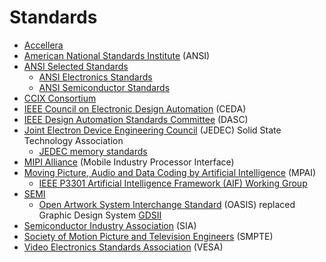 # Standards
* [Accellera](https://en.wikipedia.org/wiki/Accellera)
* [American National Standards Institute](https://en.wikipedia.org/wiki/American_National_Standards_Institute) (ANSI)
* [ANSI Selected Standards](https://webstore.ansi.org/industry/selected-standards)
  * [ANSI Electronics Standards](https://webstore.ansi.org/industry/electronics)
  * [ANSI Semiconductor Standards](https://webstore.ansi.org/industry/semiconductors)
* [CCIX Consortium](https://www.ccixconsortium.com/)
* [IEEE Council on Electronic Design Automation](https://ieee-ceda.org/) (CEDA)
* [IEEE Design Automation Standards Committee](https://www.dasc.org/) (DASC)
* [Joint Electron Device Engineering Council](https://en.wikipedia.org/wiki/JEDEC) (JEDEC) Solid State Technology Association
  * [JEDEC memory standards](https://en.wikipedia.org/wiki/JEDEC_memory_standards)
* [MIPI Alliance](https://en.wikipedia.org/wiki/MIPI_Alliance) (Mobile Industry Processor Interface)
* [Moving Picture, Audio and Data Coding by Artificial Intelligence](https://mpai.community/) (MPAI)
  * [IEEE P3301 Artificial Intelligence Framework (AIF) Working Group](https://sagroups.ieee.org/aifwg/)
* [SEMI](https://en.wikipedia.org/wiki/SEMI)
  * [Open Artwork System Interchange Standard](https://en.wikipedia.org/wiki/Open_Artwork_System_Interchange_Standard) (OASIS) replaced Graphic Design System [GDSII](https://en.wikipedia.org/wiki/GDSII)
* [Semiconductor Industry Association](https://en.wikipedia.org/wiki/Semiconductor_Industry_Association) (SIA)
* [Society of Motion Picture and Television Engineers](https://en.wikipedia.org/wiki/Society_of_Motion_Picture_and_Television_Engineers) (SMPTE)
* [Video Electronics Standards Association](https://en.wikipedia.org/wiki/Video_Electronics_Standards_Association) (VESA)
